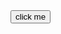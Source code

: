 <!DOCTYPE html>
<html lang="en-US">
 <head>
   <metacharset="utf-8">
   <title>Apply JavaScript example</title>
 </head>
 <body>
   <button>click me</button>
 </html>  
